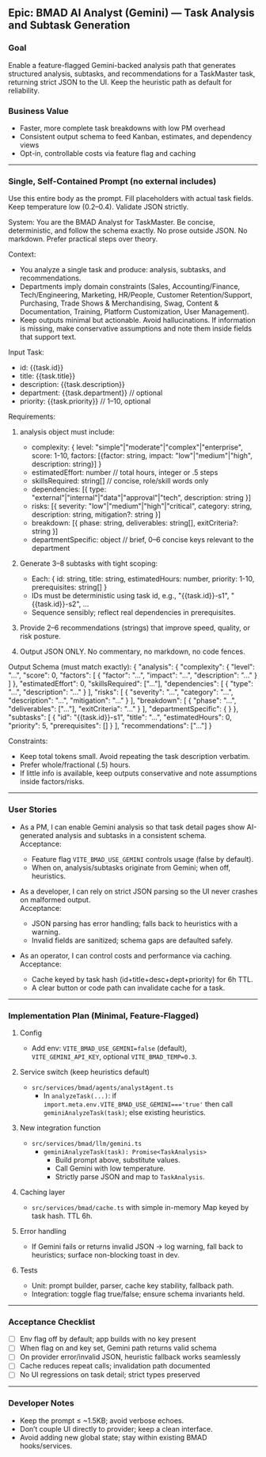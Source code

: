## Epic: BMAD AI Analyst (Gemini) — Task Analysis and Subtask Generation

### Goal
Enable a feature-flagged Gemini-backed analysis path that generates structured analysis, subtasks, and recommendations for a TaskMaster task, returning strict JSON to the UI. Keep the heuristic path as default for reliability.

### Business Value
- Faster, more complete task breakdowns with low PM overhead
- Consistent output schema to feed Kanban, estimates, and dependency views
- Opt-in, controllable costs via feature flag and caching

---

### Single, Self-Contained Prompt (no external includes)

Use this entire body as the prompt. Fill placeholders with actual task fields. Keep temperature low (0.2–0.4). Validate JSON strictly.

System:
You are the BMAD Analyst for TaskMaster. Be concise, deterministic, and follow the schema exactly. No prose outside JSON. No markdown. Prefer practical steps over theory.

Context:
- You analyze a single task and produce: analysis, subtasks, and recommendations.
- Departments imply domain constraints (Sales, Accounting/Finance, Tech/Engineering, Marketing, HR/People, Customer Retention/Support, Purchasing, Trade Shows & Merchandising, Swag, Content & Documentation, Training, Platform Customization, User Management).
- Keep outputs minimal but actionable. Avoid hallucinations. If information is missing, make conservative assumptions and note them inside fields that support text.

Input Task:
- id: {{task.id}}
- title: {{task.title}}
- description: {{task.description}}
- department: {{task.department}}  // optional
- priority: {{task.priority}}      // 1–10, optional

Requirements:
1) analysis object must include:
   - complexity: { level: "simple"|"moderate"|"complex"|"enterprise", score: 1-10, factors: [{factor: string, impact: "low"|"medium"|"high", description: string}] }
   - estimatedEffort: number  // total hours, integer or .5 steps
   - skillsRequired: string[] // concise, role/skill words only
   - dependencies: [{ type: "external"|"internal"|"data"|"approval"|"tech", description: string }]
   - risks: [{ severity: "low"|"medium"|"high"|"critical", category: string, description: string, mitigation?: string }]
   - breakdown: [{ phase: string, deliverables: string[], exitCriteria?: string }]
   - departmentSpecific: object  // brief, 0–6 concise keys relevant to the department

2) Generate 3–8 subtasks with tight scoping:
   - Each: { id: string, title: string, estimatedHours: number, priority: 1-10, prerequisites: string[] }
   - IDs must be deterministic using task id, e.g., "{{task.id}}-s1", "{{task.id}}-s2", …
   - Sequence sensibly; reflect real dependencies in prerequisites.

3) Provide 2–6 recommendations (strings) that improve speed, quality, or risk posture.

4) Output JSON ONLY. No commentary, no markdown, no code fences.

Output Schema (must match exactly):
{
  "analysis": {
    "complexity": { "level": "...", "score": 0, "factors": [ { "factor": "...", "impact": "...", "description": "..." } ] },
    "estimatedEffort": 0,
    "skillsRequired": ["..."],
    "dependencies": [ { "type": "...", "description": "..." } ],
    "risks": [ { "severity": "...", "category": "...", "description": "...", "mitigation": "..." } ],
    "breakdown": [ { "phase": "...", "deliverables": ["..."], "exitCriteria": "..." } ],
    "departmentSpecific": { }
  },
  "subtasks": [
    { "id": "{{task.id}}-s1", "title": "...", "estimatedHours": 0, "priority": 5, "prerequisites": [] }
  ],
  "recommendations": ["..."]
}

Constraints:
- Keep total tokens small. Avoid repeating the task description verbatim.
- Prefer whole/fractional (.5) hours.
- If little info is available, keep outputs conservative and note assumptions inside factors/risks.

---

### User Stories

- As a PM, I can enable Gemini analysis so that task detail pages show AI-generated analysis and subtasks in a consistent schema.  
  Acceptance:
  - Feature flag `VITE_BMAD_USE_GEMINI` controls usage (false by default).
  - When on, analysis/subtasks originate from Gemini; when off, heuristics.

- As a developer, I can rely on strict JSON parsing so the UI never crashes on malformed output.  
  Acceptance:
  - JSON parsing has error handling; falls back to heuristics with a warning.
  - Invalid fields are sanitized; schema gaps are defaulted safely.

- As an operator, I can control costs and performance via caching.  
  Acceptance:
  - Cache keyed by task hash (id+title+desc+dept+priority) for 6h TTL.
  - A clear button or code path can invalidate cache for a task.

---

### Implementation Plan (Minimal, Feature-Flagged)

1) Config
   - Add env: `VITE_BMAD_USE_GEMINI=false` (default), `VITE_GEMINI_API_KEY`, optional `VITE_BMAD_TEMP=0.3`.

2) Service switch (keep heuristics default)
   - `src/services/bmad/agents/analystAgent.ts`
     - In `analyzeTask(...)`: if `import.meta.env.VITE_BMAD_USE_GEMINI==='true'` then call `geminiAnalyzeTask(task)`; else existing heuristics.

3) New integration function
   - `src/services/bmad/llm/gemini.ts`
     - `geminiAnalyzeTask(task): Promise<TaskAnalysis>`
       - Build prompt above, substitute values.
       - Call Gemini with low temperature.
       - Strictly parse JSON and map to `TaskAnalysis`.

4) Caching layer
   - `src/services/bmad/cache.ts` with simple in-memory Map keyed by task hash. TTL 6h.

5) Error handling
   - If Gemini fails or returns invalid JSON → log warning, fall back to heuristics; surface non-blocking toast in dev.

6) Tests
   - Unit: prompt builder, parser, cache key stability, fallback path.
   - Integration: toggle flag true/false; ensure schema invariants held.

---

### Acceptance Checklist
- [ ] Env flag off by default; app builds with no key present
- [ ] When flag on and key set, Gemini path returns valid schema
- [ ] On provider error/invalid JSON, heuristic fallback works seamlessly
- [ ] Cache reduces repeat calls; invalidation path documented
- [ ] No UI regressions on task detail; strict types preserved

---

### Developer Notes
- Keep the prompt ≤ ~1.5KB; avoid verbose echoes.
- Don’t couple UI directly to provider; keep a clean interface.
- Avoid adding new global state; stay within existing BMAD hooks/services.


